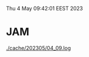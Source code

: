 Thu  4 May 09:42:01 EEST 2023
# JAM
<a href='./cache/202305/04_09.log'>./cache/202305/04_09.log</a>
